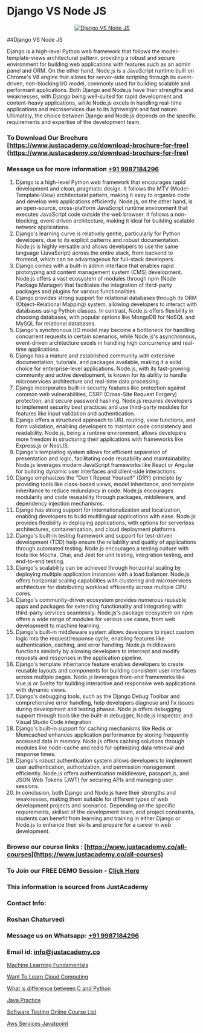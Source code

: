 # Django VS Node JS

<p align="center">
  <a href="https://justacademy.co/course-detail/node-js-training">
    <img src="https://justacademy.co/storage2/course_image/1676636994_course_image.webp" alt="Django VS Node JS">
  </a>
</p>
##Django VS Node JS

Django is a high-level Python web framework that follows the model-template-views architectural pattern, providing a robust and secure environment for building web applications with features such as an admin panel and ORM. On the other hand, Node.js is a JavaScript runtime built on Chrome's V8 engine that allows for server-side scripting through its event-driven, non-blocking I/O model, commonly used for building scalable and performant applications. Both Django and Node.js have their strengths and weaknesses, with Django being well-suited for rapid development and content-heavy applications, while Node.js excels in handling real-time applications and microservices due to its lightweight and fast nature. Ultimately, the choice between Django and Node.js depends on the specific requirements and expertise of the development team.
### To Download Our Brochure [https://www.justacademy.co/download-brochure-for-free](https://www.justacademy.co/download-brochure-for-free)
### Message us for more information [+91 9987184296](https://api.whatsapp.com/send?phone=919987184296)
1) Django is a high-level Python web framework that encourages rapid development and clean, pragmatic design. It follows the MTV (Model-Template-View) architectural pattern, making it easy to organize code and develop web applications efficiently. Node.js, on the other hand, is an open-source, cross-platform JavaScript runtime environment that executes JavaScript code outside the web browser. It follows a non-blocking, event-driven architecture, making it ideal for building scalable network applications.
2) Django's learning curve is relatively gentle, particularly for Python developers, due to its explicit patterns and robust documentation. Node.js is highly versatile and allows developers to use the same language (JavaScript) across the entire stack, from backend to frontend, which can be advantageous for full-stack developers.
3) Django comes with a built-in admin interface that enables rapid prototyping and content management system (CMS) development. Node.js offers a vast ecosystem of modules through npm (Node Package Manager) that facilitates the integration of third-party packages and plugins for various functionalities.
4) Django provides strong support for relational databases through its ORM (Object-Relational Mapping) system, allowing developers to interact with databases using Python classes. In contrast, Node.js offers flexibility in choosing databases, with popular options like MongoDB for NoSQL and MySQL for relational databases.
5) Django's synchronous I/O model may become a bottleneck for handling concurrent requests in certain scenarios, while Node.js's asynchronous, event-driven architecture excels in handling high concurrency and real-time applications.
6) Django has a mature and established community with extensive documentation, tutorials, and packages available, making it a solid choice for enterprise-level applications. Node.js, with its fast-growing community and active development, is known for its ability to handle microservices architecture and real-time data processing.
7) Django incorporates built-in security features like protection against common web vulnerabilities, CSRF (Cross-Site Request Forgery) protection, and secure password hashing. Node.js requires developers to implement security best practices and use third-party modules for features like input validation and authentication.
8) Django offers a structured approach to URL routing, view functions, and form validation, enabling developers to maintain code consistency and readability. Node.js, being a runtime environment, allows developers more freedom in structuring their applications with frameworks like Express.js or NestJS.
9) Django's templating system allows for efficient separation of presentation and logic, facilitating code reusability and maintainability. Node.js leverages modern JavaScript frameworks like React or Angular for building dynamic user interfaces and client-side interactions.
10) Django emphasizes the "Don't Repeat Yourself" (DRY) principle by providing tools like class-based views, model inheritance, and template inheritance to reduce redundancy in code. Node.js encourages modularity and code reusability through packages, middleware, and dependency injection mechanisms.
11) Django has strong support for internationalization and localization, enabling developers to build multilingual applications with ease. Node.js provides flexibility in deploying applications, with options for serverless architectures, containerization, and cloud deployment platforms.
12) Django's built-in testing framework and support for test-driven development (TDD) help ensure the reliability and quality of applications through automated testing. Node.js encourages a testing culture with tools like Mocha, Chai, and Jest for unit testing, integration testing, and end-to-end testing.
13) Django's scalability can be achieved through horizontal scaling by deploying multiple application instances with a load balancer. Node.js offers horizontal scaling capabilities with clustering and microservices architecture for distributing workload efficiently across multiple CPU cores.
14) Django's community-driven ecosystem provides numerous reusable apps and packages for extending functionality and integrating with third-party services seamlessly. Node.js's package ecosystem on npm offers a wide range of modules for various use cases, from web development to machine learning.
15) Django's built-in middleware system allows developers to inject custom logic into the request/response cycle, enabling features like authentication, caching, and error handling. Node.js middleware functions similarly by allowing developers to intercept and modify requests and responses in the application pipeline.
16) Django's template inheritance feature enables developers to create reusable layouts and components for building consistent user interfaces across multiple pages. Node.js leverages front-end frameworks like Vue.js or Svelte for building interactive and responsive web applications with dynamic views.
17) Django's debugging tools, such as the Django Debug Toolbar and comprehensive error handling, help developers diagnose and fix issues during development and testing phases. Node.js offers debugging support through tools like the built-in debugger, Node.js Inspector, and Visual Studio Code integration.
18) Django's built-in support for caching mechanisms like Redis or Memcached enhances application performance by storing frequently accessed data in memory. Node.js offers caching solutions through modules like node-cache and redis for optimizing data retrieval and response times.
19) Django's robust authentication system allows developers to implement user authentication, authorization, and permission management efficiently. Node.js offers authentication middleware, passport.js, and JSON Web Tokens (JWT) for securing APIs and managing user sessions.
20) In conclusion, both Django and Node.js have their strengths and weaknesses, making them suitable for different types of web development projects and scenarios. Depending on the specific requirements, skillset of the development team, and project constraints, students can benefit from learning and training in either Django or Node.js to enhance their skills and prepare for a career in web development.

### Browse our course links : [https://www.justacademy.co/all-courses](https://www.justacademy.co/all-courses) 
### To Join our FREE DEMO Session - [Click Here](https://www.justacademy.co/register-for-course-demo)


### This information is sourced from JustAcademy
### Contact Info:
### Roshan Chaturvedi
### Message us on Whatsapp: [+91 9987184296](https://api.whatsapp.com/send?phone=919987184296)
### Email id: [info@justacademy.co](mailto:info@justacademy.co)
                
[Machine Learning Fundamentals](https://www.linkedin.com/pulse/machine-learning-fundamentals-justacademy-manchester-xhrnf?trackingId=JT2dmMzIB5G7LGhygF330g%3D%3D&lipi=urn%3Ali%3Apage%3Ad_flagship3_company_admin%3BRPj7cFFBTbicPRo%2F8FQZQw%3D%3D)

[Want To Learn Cloud Computing](https://www.linkedin.com/pulse/want-learn-cloud-computing-justacademy-hyderabad-95etc?trackingId=%2BRGzPJplXZhv9DVeFCQfcg%3D%3D&lipi=urn%3Ali%3Apage%3Ad_flagship3_company_admin%3BGwbGgk3HRUy%2BuyASxv15%2BQ%3D%3D)

[What is difference between C and Python](https://medium.com/@surajvaishnav5015/what-is-difference-between-c-and-python-90e0f45a0218)

[Java Practice](https://medium.com/@akanshapatil/java-practice-8bee7ad829a7)

[Software Testing Online Course List](https://justacademyin.github.io/justacademy/software-testing-online-course-list)

[Aws Services Javatpoint](https://justacademyin.github.io/justacademy/aws-services-javatpoint)

